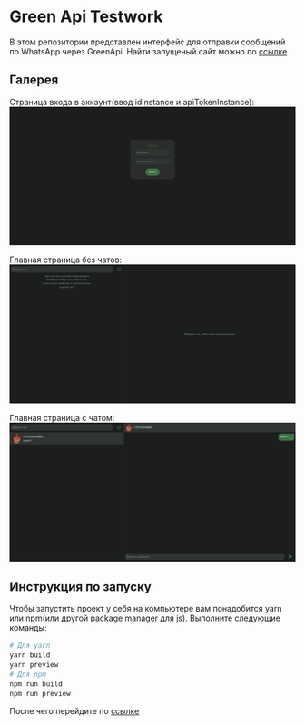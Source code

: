 # Green Api Testwork
В этом репозитории представлен интерфейс для отправки сообщений по WhatsApp через GreenApi. Найти запущеный сайт можно по [ссылке]()

## Галерея

Страница входа в аккаунт(ввод idInstance и apiTokenInstance):
![Страница входа в аккаунт(ввод idInstance и apiTokenInstance)](./pictures/loginPage.png)

Главная страница без чатов:
![Главная страница без чатов](./pictures/mainPageEmpty.png)

Главная страница с чатом:
![Главная страница с чатом](./pictures/mainPage.png)

## Инструкция по запуску
Чтобы запустить проект у себя на компьютере вам понадобится yarn или npm(или другой package manager для js). Выполните следующие команды:
```sh
# Для yarn
yarn build
yarn preview
# Для npm
npm run build
npm run preview
```
После чего перейдите по [ссылке](http://localhost:4173)
